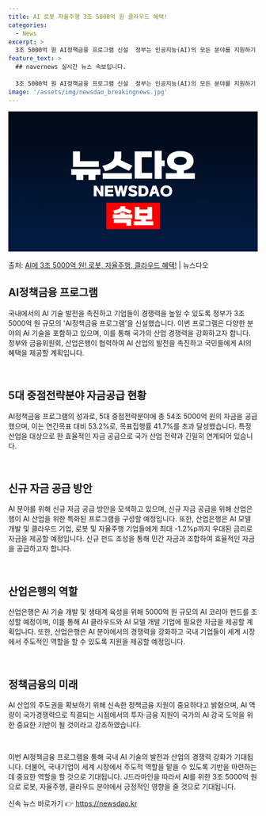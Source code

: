 ```yaml
---
title: AI 로봇 자율주행 3조 5000억 원 클라우드 혜택!
categories:
  - News
excerpt: >
  3조 5000억 원 AI정책금융 프로그램 신설  정부는 인공지능(AI)의 모든 분야를 지원하기 위해 3조 5…
feature_text: >
  ## navernews 실시간 뉴스 속보입니다.

  3조 5000억 원 AI정책금융 프로그램 신설  정부는 인공지능(AI)의 모든 분야를 지원하기 위해 3조 5…
image: '/assets/img/newsdao_breakingnews.jpg'
---
```


![뉴스다오 속보](/assets/img/newsdao_breakingnews.jpg)

<p>출처: <a href="https://newsdao.kr/4601" rel="dofollow">AI에 3조 5000억 원! 로봇, 자율주행, 클라우드 혜택!</a> | 뉴스다오</p>

<h2 data-ke-size="size26">AI정책금융 프로그램</h2>
국내에서의 AI 기술 발전을 촉진하고 기업들이 경쟁력을 높일 수 있도록 정부가 3조 5000억 원 규모의 'AI정책금융 프로그램'을 신설했습니다. 이번 프로그램은 다양한 분야의 AI 기술을 포함하고 있으며, 이를 통해 국가의 산업 경쟁력을 강화하고자 합니다. 정부와 금융위원회, 산업은행이 협력하여 AI 산업의 발전을 촉진하고 국민들에게 AI의 혜택을 제공할 계획입니다.

<p data-ke-size="size16">&nbsp;</p>

<h2 data-ke-size="size26">5대 중점전략분야 자금공급 현황</h2>
AI정책금융 프로그램의 성과로, 5대 중점전략분야에 총 54조 5000억 원의 자금을 공급했으며, 이는 연간목표 대비 53.2%로, 목표집행률 41.7%를 초과 달성했습니다. 특정 산업을 대상으로 한 효율적인 자금 공급으로 국가 산업 전략과 긴밀히 연계되어 있습니다.

<p data-ke-size="size16">&nbsp;</p>

<h2 data-ke-size="size26">신규 자금 공급 방안</h2>
AI 분야를 위해 신규 자금 공급 방안을 모색하고 있으며, 신규 자금 공급을 위해 산업은행이 AI 산업을 위한 특화된 프로그램을 구성할 예정입니다. 또한, 산업은행은 AI 모델 개발 및 클라우드 기업, 로봇 및 자율주행 기업들에게 최대 -1.2%p까지 우대된 금리로 자금을 제공할 예정입니다. 신규 펀드 조성을 통해 민간 자금과 조합하여 효율적인 자금을 공급하고자 합니다.

<p data-ke-size="size16">&nbsp;</p>

<h2 data-ke-size="size26">산업은행의 역할</h2>
산업은행은 AI 기술 개발 및 생태계 육성을 위해 5000억 원 규모의 AI 코리아 펀드를 조성할 예정이며, 이를 통해 AI 클라우드와 AI 모델 개발 기업에 필요한 자금을 제공할 계획입니다. 또한, 산업은행은 AI 분야에서의 경쟁력을 강화하고 국내 기업들이 세계 시장에서 주도적인 역할을 할 수 있도록 지원을 제공할 예정입니다.

<p data-ke-size="size16">&nbsp;</p>

<h2 data-ke-size="size26">정책금융의 미래</h2>
AI 산업의 주도권을 확보하기 위해 신속한 정책금융 지원이 중요하다고 밝혔으며, AI 역량이 국가경쟁력으로 직결되는 시점에서의 투자·금융 지원이 국가의 AI 강국 도약을 위한 중요한 기반이 될 것이라고 강조하였습니다.

<p data-ke-size="size16">&nbsp;</p>

이번 AI정책금융 프로그램을 통해 국내 AI 기술의 발전과 산업의 경쟁력 강화가 기대됩니다. 더불어, 국내기업이 세계 시장에서 주도적 역할을 맡을 수 있도록 기반을 마련하는 데 중요한 역할을 할 것으로 기대됩니다. J드라마인을 따라서 AI를 위한 3조 5000억 원으로 로봇, 자율주행, 클라우드 분야에서 긍정적인 영향을 줄 것으로 기대됩니다. 

신속 뉴스 바로가기 👉 <a href="https://newsdao.kr" rel="dofollow">https://newsdao.kr</a>



